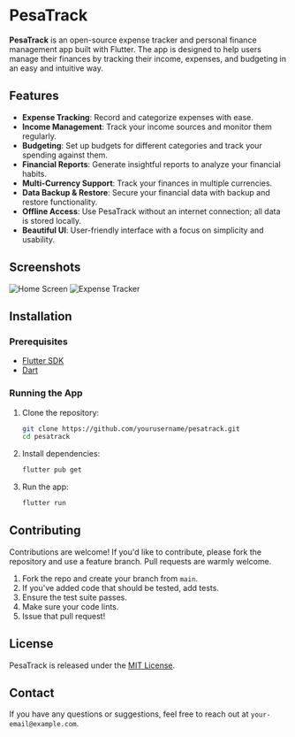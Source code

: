 # PesaTrack

**PesaTrack** is an open-source expense tracker and personal finance management app built with Flutter. The app is designed to help users manage their finances by tracking their income, expenses, and budgeting in an easy and intuitive way.


## Features

- **Expense Tracking**: Record and categorize expenses with ease.
- **Income Management**: Track your income sources and monitor them regularly.
- **Budgeting**: Set up budgets for different categories and track your spending against them.
- **Financial Reports**: Generate insightful reports to analyze your financial habits.
- **Multi-Currency Support**: Track your finances in multiple currencies.
- **Data Backup & Restore**: Secure your financial data with backup and restore functionality.
- **Offline Access**: Use PesaTrack without an internet connection; all data is stored locally.
- **Beautiful UI**: User-friendly interface with a focus on simplicity and usability.

## Screenshots

<!-- Include screenshots of the app -->
![Home Screen](path/to/home_screen.png)
![Expense Tracker](path/to/expense_tracker.png)

## Installation

### Prerequisites

- [Flutter SDK](https://flutter.dev/docs/get-started/install)
- [Dart](https://dart.dev/get-dart)

### Running the App

1. Clone the repository:
    ```bash
    git clone https://github.com/yourusername/pesatrack.git
    cd pesatrack
    ```

2. Install dependencies:
    ```bash
    flutter pub get
    ```

3. Run the app:
    ```bash
    flutter run
    ```

## Contributing

Contributions are welcome! If you'd like to contribute, please fork the repository and use a feature branch. Pull requests are warmly welcome.

1. Fork the repo and create your branch from `main`.
2. If you've added code that should be tested, add tests.
3. Ensure the test suite passes.
4. Make sure your code lints.
5. Issue that pull request!

## License

PesaTrack is released under the [MIT License](LICENSE).

## Contact

If you have any questions or suggestions, feel free to reach out at `your-email@example.com`.
